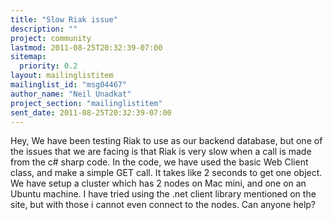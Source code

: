 ```yaml
---
title: "Slow Riak issue"
description: ""
project: community
lastmod: 2011-08-25T20:32:39-07:00
sitemap:
  priority: 0.2
layout: mailinglistitem
mailinglist_id: "msg04467"
author_name: "Neil Unadkat"
project_section: "mailinglistitem"
sent_date: 2011-08-25T20:32:39-07:00
---
```



Hey,
We have been testing Riak to use as our backend database, but one of the
issues that we are facing is that Riak is very slow when a call is made from
the c# sharp code.
In the code, we have used the basic Web Client class, and make a simple GET
call. It takes like 2 seconds to get one object.
We have setup a cluster which has 2 nodes on Mac mini, and one on an Ubuntu
machine.
I have tried using the .net client library mentioned on the site, but with
those i cannot even connect to the nodes.
Can anyone help?
